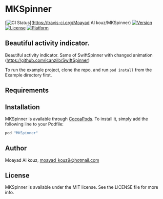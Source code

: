 # MKSpinner

[![CI Status](http://img.shields.io/travis/malkouz/MKSpinner.svg?style=flat)](https://travis-ci.org/Moayad Al kouz/MKSpinner)
[![Version](https://img.shields.io/cocoapods/v/MKSpinner.svg?style=flat)](http://cocoapods.org/pods/MKSpinner)
[![License](https://img.shields.io/cocoapods/l/MKSpinner.svg?style=flat)](http://cocoapods.org/pods/MKSpinner)
[![Platform](https://img.shields.io/cocoapods/p/MKSpinner.svg?style=flat)](http://cocoapods.org/pods/MKSpinner)


## Beautiful activity indicator.
Beautiful activity indicator. Same of SwiftSpinner with changed animation (https://github.com/icanzilb/SwiftSpinner)


To run the example project, clone the repo, and run `pod install` from the Example directory first.

## Requirements

## Installation

MKSpinner is available through [CocoaPods](http://cocoapods.org). To install
it, simply add the following line to your Podfile:

```ruby
pod "MKSpinner"
```

## Author

Moayad Al kouz, moayad_kouz9@hotmail.com

## License

MKSpinner is available under the MIT license. See the LICENSE file for more info.
